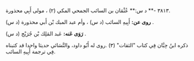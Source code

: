 ٣٨١٣ -** د س:** عُثْمَان بن السائب الجمحي المكي (٢) ، مولى أَبِي محذورة.

**روى عن:** أَبِيهِ السائب (د س) ، وأم عبد المبك بْن أَبي محذورة (د س) .

**رَوَى عَنه:** عَبد المَلِك بْن جُرَيْج (د س) .

ذكره ابنُ حِبَّان فِي كتاب "الثقات" (٣) .روى له أَبُو داود، والنَّسَائي حديثا واحدا قد كتبناه فِي ترجمة أَبِيهِ السائب.